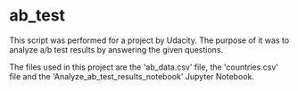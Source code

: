 # ab_test
This script was performed for a project by Udacity. The purpose of it was to analyze a/b test results by answering the given questions.

The files used in this project are the 'ab_data.csv' file, the 'countries.csv' file and the 'Analyze_ab_test_results_notebook' Jupyter Notebook.
